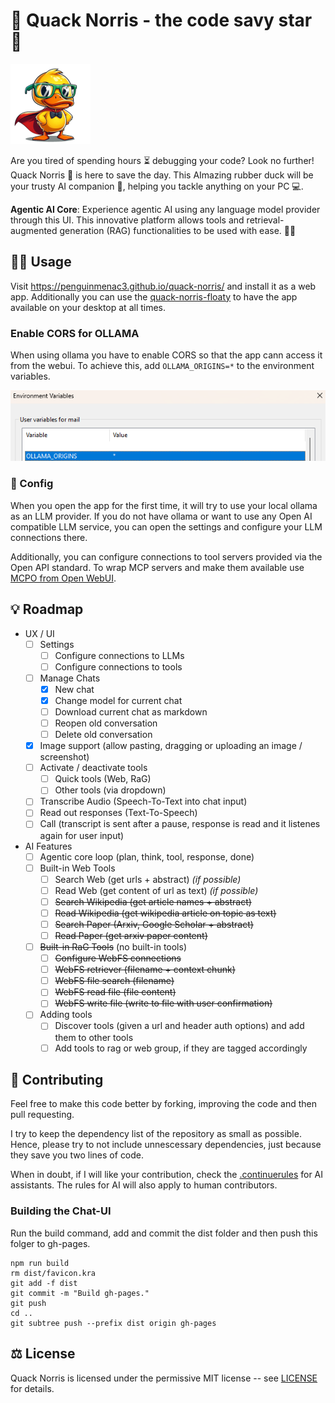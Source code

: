 # 🦆 Quack Norris - the code savy star 🌟 

![picture of quack norris](images/duck_low_res.png)

Are you tired of spending hours ⏳ debugging your code? Look no further! Quack Norris 🦆 is here to save the day. This AImazing rubber duck will be your trusty AI companion 🤖, helping you tackle anything on your PC 💻.

**Agentic AI Core**: Experience agentic AI using any language model provider through this UI. This innovative platform allows tools and retrieval-augmented generation (RAG) functionalities to be used with ease. 🤖💬

## 👨‍💻 Usage 

Visit https://penguinmenac3.github.io/quack-norris/ and install it as a web app.
Additionally you can use the [quack-norris-floaty](https://penguinmenac3.github.io/quack-norris-floaty/) to have the app available on your desktop at all times.

### Enable CORS for OLLAMA

When using ollama you have to enable CORS so that the app cann access it from the webui.
To achieve this, add `OLLAMA_ORIGINS=*` to the environment variables.

![Environment variables on windows](images/OllamaCORSConfig.png)

### 🎨 Config

When you open the app for the first time, it will try to use your local ollama as an LLM provider.
If you do not have ollama or want to use any Open AI compatible LLM service, you can open the settings and configure your LLM connections there.

Additionally, you can configure connections to tool servers provided via the Open API standard.
To wrap MCP servers and make them available use [MCPO from Open WebUI](https://github.com/open-webui/mcpo).


## 💡 Roadmap

- UX / UI
  * [ ] Settings
    - [ ] Configure connections to LLMs
    - [ ] Configure connections to tools
  * [ ] Manage Chats
    - [X] New chat
    - [X] Change model for current chat
    - [ ] Download current chat as markdown
    - [ ] Reopen old conversation
    - [ ] Delete old conversation
  * [X] Image support (allow pasting, dragging or uploading an image / screenshot)
  * [ ] Activate / deactivate tools
    - [ ] Quick tools (Web, RaG)
    - [ ] Other tools (via dropdown)
  * [ ] Transcribe Audio (Speech-To-Text into chat input)
  * [ ] Read out responses (Text-To-Speech)
  * [ ] Call (transcript is sent after a pause, response is read and it listenes again for user input)
- AI Features
  * [ ] Agentic core loop (plan, think, tool, response, done)
  * [ ] Built-in Web Tools
    * [ ] Search Web (get urls + abstract)  *(if possible)*
    * [ ] Read Web (get content of url as text)  *(if possible)*
    * [ ] ~~Search Wikipedia (get article names + abstract)~~
    * [ ] ~~Read Wikipedia (get wikipedia article on topic as text)~~
    * [ ] ~~Search Paper (Arxiv, Google Scholar + abstract)~~
    * [ ] ~~Read Paper (get arxiv paper content)~~
  * [ ] ~~Built-in RaG Tools~~ (no built-in tools)
    * [ ] ~~Configure WebFS connections~~
    * [ ] ~~WebFS retriever (filename + context chunk)~~
    * [ ] ~~WebFS file search (filename)~~
    * [ ] ~~WebFS read file (file content)~~
    * [ ] ~~WebFS write file (write to file with user confirmation)~~
  * [ ] Adding tools
    * [ ] Discover tools (given a url and header auth options) and add them to other tools
    * [ ] Add tools to rag or web group, if they are tagged accordingly

## 👥 Contributing

Feel free to make this code better by forking, improving the code and then pull requesting.

I try to keep the dependency list of the repository as small as possible.
Hence, please try to not include unnescessary dependencies, just because they save you two lines of code.

When in doubt, if I will like your contribution, check the [.continuerules](.continuerules) for AI assistants.
The rules for AI will also apply to human contributors.

### Building the Chat-UI

Run the build command, add and commit the dist folder and then push this folger to gh-pages.

```
npm run build
rm dist/favicon.kra
git add -f dist
git commit -m "Build gh-pages."
git push
cd ..
git subtree push --prefix dist origin gh-pages
```

## ⚖️ License

Quack Norris is licensed under the permissive MIT license -- see [LICENSE](LICENSE) for details.

